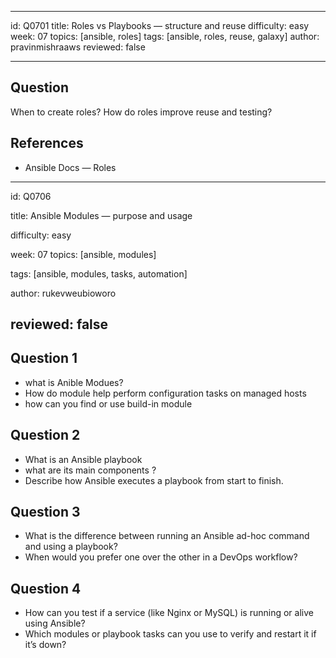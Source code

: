 
---
id: Q0701
title: Roles vs Playbooks — structure and reuse
difficulty: easy
week: 07
topics: [ansible, roles]
tags: [ansible, roles, reuse, galaxy]
author: pravinmishraaws
reviewed: false

---

## Question
When to create roles? How do roles improve reuse and testing?

## References
- Ansible Docs — Roles

---

id: Q0706

title: Ansible Modules — purpose and usage

difficulty: easy

week: 07
topics: [ansible, modules]

tags: [ansible, modules, tasks, automation]

author: rukevweubioworo

reviewed: false
---

## Question 1
- what is Anible Modues?
-  How do module help  perform  configuration  tasks on managed hosts
-  how can you find or use build-in module



  
## Question 2
- What is an Ansible playbook
-  what are its main components ?
- Describe how Ansible executes a playbook from start to finish.

## Question 3
- What is the difference between running an Ansible ad-hoc command and using a playbook?
-  When would you prefer one over the other in a DevOps workflow?

## Question 4
- How can you test if a service (like Nginx or MySQL) is running or alive using Ansible?
- Which modules or playbook tasks can you use to verify and restart it if it’s down?


  







